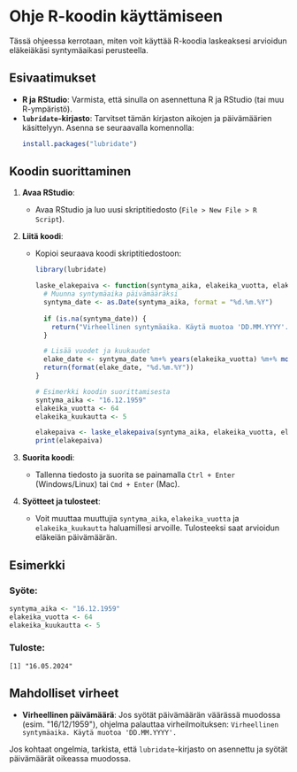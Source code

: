 # Ohje R-koodin käyttämiseen

Tässä ohjeessa kerrotaan, miten voit käyttää R-koodia laskeaksesi arvioidun eläkeiäkäsi syntymäaikasi perusteella.

## Esivaatimukset
- **R ja RStudio**: Varmista, että sinulla on asennettuna R ja RStudio (tai muu R-ympäristö).
- **`lubridate`-kirjasto**: Tarvitset tämän kirjaston aikojen ja päivämäärien käsittelyyn. Asenna se seuraavalla komennolla:
  ```R
  install.packages("lubridate")
  ```

## Koodin suorittaminen

1. **Avaa RStudio**:
   - Avaa RStudio ja luo uusi skriptitiedosto (`File > New File > R Script`).

2. **Liitä koodi**:
   - Kopioi seuraava koodi skriptitiedostoon:

     ```R
     library(lubridate)

     laske_elakepaiva <- function(syntyma_aika, elakeika_vuotta, elakeika_kuukautta) {
       # Muunna syntymäaika päivämääräksi
       syntyma_date <- as.Date(syntyma_aika, format = "%d.%m.%Y")
       
       if (is.na(syntyma_date)) {
         return("Virheellinen syntymäaika. Käytä muotoa 'DD.MM.YYYY'.")
       }

       # Lisää vuodet ja kuukaudet
       elake_date <- syntyma_date %m+% years(elakeika_vuotta) %m+% months(elakeika_kuukautta)
       return(format(elake_date, "%d.%m.%Y"))
     }

     # Esimerkki koodin suorittamisesta
     syntyma_aika <- "16.12.1959"
     elakeika_vuotta <- 64
     elakeika_kuukautta <- 5

     elakepaiva <- laske_elakepaiva(syntyma_aika, elakeika_vuotta, elakeika_kuukautta)
     print(elakepaiva)
     ```

3. **Suorita koodi**:
   - Tallenna tiedosto ja suorita se painamalla `Ctrl + Enter` (Windows/Linux) tai `Cmd + Enter` (Mac).

4. **Syötteet ja tulosteet**:
   - Voit muuttaa muuttujia `syntyma_aika`, `elakeika_vuotta` ja `elakeika_kuukautta` haluamillesi arvoille. Tulosteeksi saat arvioidun eläkeiän päivämäärän.

## Esimerkki

### Syöte:
```R
syntyma_aika <- "16.12.1959"
elakeika_vuotta <- 64
elakeika_kuukautta <- 5
```

### Tuloste:
```
[1] "16.05.2024"
```

## Mahdolliset virheet
- **Virheellinen päivämäärä**: Jos syötät päivämäärän väärässä muodossa (esim. "16/12/1959"), ohjelma palauttaa virheilmoituksen: `Virheellinen syntymäaika. Käytä muotoa 'DD.MM.YYYY'.`

Jos kohtaat ongelmia, tarkista, että `lubridate`-kirjasto on asennettu ja syötät päivämäärät oikeassa muodossa.

